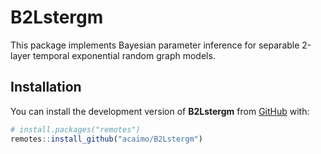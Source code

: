 
# B2Lstergm

<!-- badges: start -->
<!-- badges: end -->

This package implements Bayesian parameter inference for separable 2-layer temporal exponential random graph models.

## Installation

You can install the development version of **B2Lstergm** from [GitHub](https://github.com/) with:

``` r
# install.packages("remotes")
remotes::install_github("acaimo/B2Lstergm")
```


